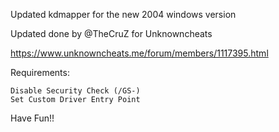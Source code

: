 Updated kdmapper for the new 2004 windows version

Updated done by @TheCruZ for Unknowncheats

https://www.unknowncheats.me/forum/members/1117395.html

Requirements:

    Disable Security Check (/GS-)
    Set Custom Driver Entry Point

Have Fun!!
